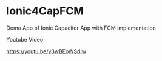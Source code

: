 # Ionic4CapFCM

Demo App of Ionic Capacitor App with FCM implementation

Youtube Video

https://youtu.be/y3wBEoWSdIw
